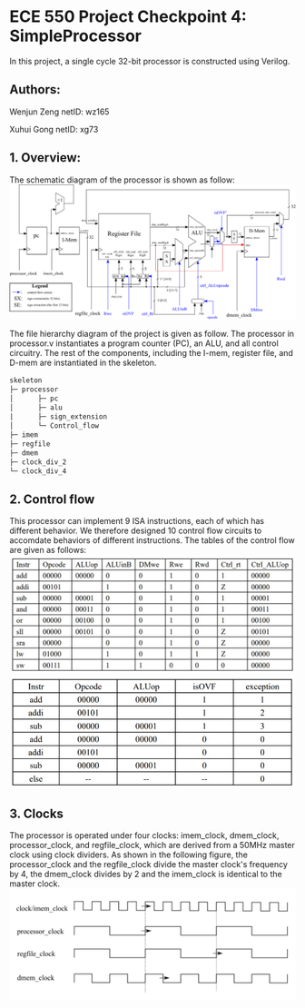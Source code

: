 # ECE 550 Project Checkpoint 4: SimpleProcessor
In this project, a single cycle 32-bit processor is constructed using Verilog.
## Authors:
Wenjun Zeng
netID: wz165

Xuhui Gong
netID: xg73
## 1. Overview:
The schematic diagram of the processor is shown as follow:
![alt text](./circuit_diagram.png?raw=true)

The file hierarchy diagram of the project is given as follow. The processor in processor.v instantiates a program counter (PC), an ALU, and all control circuitry. The rest of the components, including the I-mem, register file, and D-mem are instantiated in the skeleton.

```
skeleton
├─ processor
│      ├─ pc
│      ├─ alu
|      ├─ sign_extension
│      └─ Control_flow
├─ imem
├─ regfile
├─ dmem
├─ clock_div_2
└─ clock_div_4
```
## 2. Control flow
This processor can implement 9 ISA instructions, each of which has different behavior. We therefore designed 10 control flow circuits to accomdate behaviors of different instructions. The tables of the control flow are given as follows: 
![alt text](./tb1.jpg?raw=true)
![alt text](./tb2.jpg?raw=true)

## 3. Clocks
The processor is operated under four clocks: imem_clock, dmem_clock, processor_clock, and regfile_clock, which are derived from a 50MHz master clock using clock dividers.
As shown in the following figure, the processor_clock and the regfile_clock divide the master clock's frequency by 4, the dmem_clock divides by 2 and the imem_clock is identical to the master clock.
![alt text](./clock.png?raw=true)